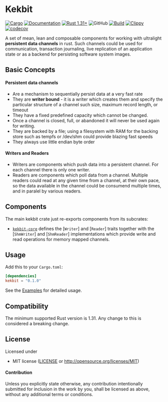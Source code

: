 # Kekbit
[![Cargo](https://img.shields.io/crates/v/kekbit.svg)](
https://crates.io/crates/kekbit)
[![Documentation](https://docs.rs/kekbit/badge.svg)](https://docs.rs/kekbit)
[![Rust 1.31+](https://img.shields.io/badge/rust-1.31+-informational.svg)](
https://www.rust-lang.org)
![GitHub](https://img.shields.io/github/license/motoras/kekbit?style=flat-square)
[![Build](https://github.com/motoras/kekbit/workflows/Build/badge.svg)](https://github.com/motoras/kekbit/actions?query=workflow%3ABuild)
[![Clippy](https://github.com/motoras/kekbit/workflows/Clippy/badge.svg)](https://github.com/motoras/kekbit/actions?query=workflow%3AClippy)
[![codecov](https://codecov.io/gh/motoras/kekbit/branch/master/graph/badge.svg)](https://codecov.io/gh/motoras/kekbit)



A set of mean, lean and composable components for working with ultralight **persistent data channels** in rust. Such channels could be used for communication, transaction journaling, live replication of an application state or as a backend for persisting software system images.

## Basic Concepts

#### Persistent data channels
* Are a mechanism to sequentially persist data at a very fast rate
* They are **writer bound** - it is a writer which creates them and specify the particular structure of a channel such size, maximum record length, or timeout
* They have a fixed predefined capacity which cannot be changed. 
* Once a channel is closed, full, or abandoned it will never be used again for writing.
* They are backed by a file; using a filesystem with RAM for the backing store such as tempfs or /dev/shm could provide blazing fast speeds
* They always use little endian byte order

#### Writers and Readers
* Writers are components which push data into a persistent channel. For each channel there is only one writer.
* Readers are components which poll data from a channel. Multiple readers could read at any given time from a channel, at their own pace, so the data available in the channel could be consumend multiple times, and in paralel by various readers.


## Components
The main kekbit crate just re-exports components from its subcrates:
* [`kekbit-core`](kekbit-core)  defines the [`Writer`] and [`Reader`] traits together with the [`ShmWriter`] and [`ShmReader`] implementations which provide write and read operations for memory mapped channels.
 

## Usage

Add this to your `Cargo.toml`:

```toml
[dependencies]
kekbit = "0.1.0"
```
See the [Examples](https://github.com/motoras/kekbit/blob/master/kekbit-core/examples/README.md) for detailed usage.

## Compatibility

The minimum supported Rust version is 1.31. Any change to this is considered a breaking change.

## License

Licensed under 

 * MIT license ([LICENSE](LICENSE) or http://opensource.org/licenses/MIT)


#### Contribution

Unless you explicitly state otherwise, any contribution intentionally submitted
for inclusion in the work by you, shall be licensed as above, without any additional terms or conditions.

